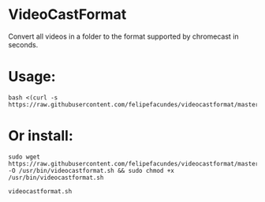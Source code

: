 # VideoCastFormat
Convert all videos in a folder to the format supported by chromecast in seconds.

# Usage:
    bash <(curl -s https://raw.githubusercontent.com/felipefacundes/videocastformat/master/videocastformat.sh) 

# Or install:
```
sudo wget https://raw.githubusercontent.com/felipefacundes/videocastformat/master/videocastformat.sh -O /usr/bin/videocastformat.sh && sudo chmod +x /usr/bin/videocastformat.sh

videocastformat.sh
```

